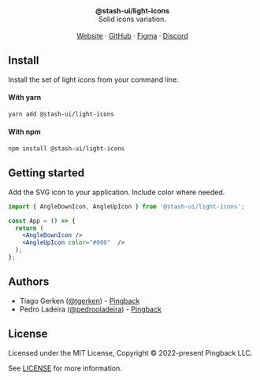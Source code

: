 <div align="center"><strong>@stash-ui/light-icons</strong></div>
<div align="center">Solid icons variation.</div>
<br />
<div align="center">
<a href="https://icons.stash-ui.com">Website</a> 
<span> · </span>
<a href="https://github.com/stash-ui/icons">GitHub</a> 
<span> · </span>
<a href="https://www.figma.com/file/X5DiJzGRQXCyEfBqocT235/%5BPb%5D-Icons-1.0-%E2%9C%85?node-id=0%3A1">Figma</a>
<span> · </span>
<a href="https://stash-ui.com/discord">Discord</a>
</div>

## Install

Install the set of light icons from your command line.

#### With yarn

```sh
yarn add @stash-ui/light-icons
```

#### With npm

```sh
npm install @stash-ui/light-icons
```

## Getting started

Add the SVG icon to your application. Include color where needed.

```jsx
import { AngleDownIcon, AngleUpIcon } from '@stash-ui/light-icons';

const App = () => {
  return (
    <AngleDownIcon />
    <AngleUpIcon color="#000"  />
  );
};
```

## Authors

- Tiago Gerken ([@tgerken](https://twitter.com/tgerken)) - [Pingback](https://pingback.com)
- Pedro Ladeira ([@pedrooladeira](https://twitter.com/pedrooladeira)) - [Pingback](https://pingback.com)

## License

Licensed under the MIT License, Copyright © 2022-present Pingback LLC.

See [LICENSE](./LICENSE) for more information.

